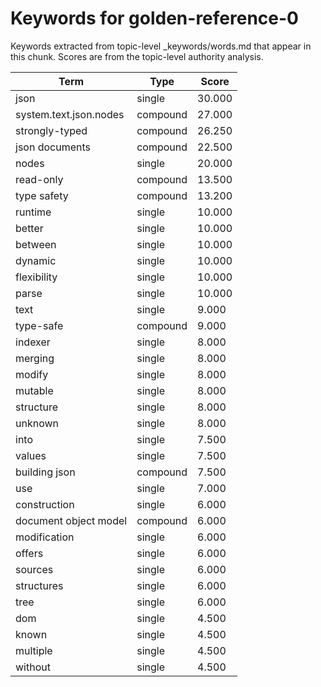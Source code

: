 # Keywords for golden-reference-0

Keywords extracted from topic-level _keywords/words.md that appear in this chunk.
Scores are from the topic-level authority analysis.

| Term | Type | Score |
|------|------|-------|
| json | single | 30.000 |
| system.text.json.nodes | compound | 27.000 |
| strongly-typed | compound | 26.250 |
| json documents | compound | 22.500 |
| nodes | single | 20.000 |
| read-only | compound | 13.500 |
| type safety | compound | 13.200 |
| runtime | single | 10.000 |
| better | single | 10.000 |
| between | single | 10.000 |
| dynamic | single | 10.000 |
| flexibility | single | 10.000 |
| parse | single | 10.000 |
| text | single | 9.000 |
| type-safe | compound | 9.000 |
| indexer | single | 8.000 |
| merging | single | 8.000 |
| modify | single | 8.000 |
| mutable | single | 8.000 |
| structure | single | 8.000 |
| unknown | single | 8.000 |
| into | single | 7.500 |
| values | single | 7.500 |
| building json | compound | 7.500 |
| use | single | 7.000 |
| construction | single | 6.000 |
| document object model | compound | 6.000 |
| modification | single | 6.000 |
| offers | single | 6.000 |
| sources | single | 6.000 |
| structures | single | 6.000 |
| tree | single | 6.000 |
| dom | single | 4.500 |
| known | single | 4.500 |
| multiple | single | 4.500 |
| without | single | 4.500 |
